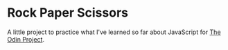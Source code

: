 # Rock Paper Scissors

A little project to practice what I've learned so far about JavaScript for [The Odin Project](https://www.theodinproject.com/dashboard).
